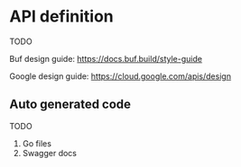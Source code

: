 # API definition

TODO


Buf design guide:
https://docs.buf.build/style-guide

Google design guide:
https://cloud.google.com/apis/design

## Auto generated code

TODO

1. Go files
2. Swagger docs
